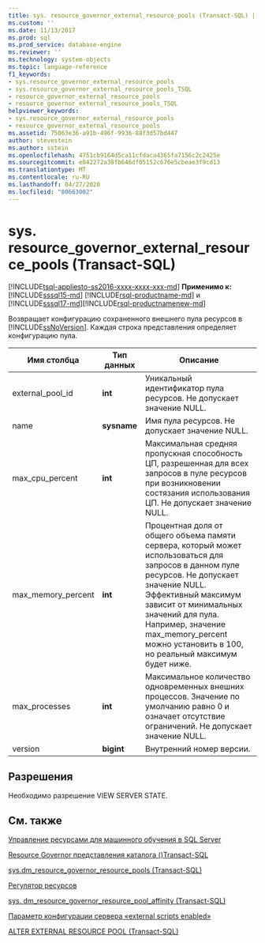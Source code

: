 ```yaml
---
title: sys. resource_governor_external_resource_pools (Transact-SQL) | Документация Майкрософт
ms.custom: ''
ms.date: 11/13/2017
ms.prod: sql
ms.prod_service: database-engine
ms.reviewer: ''
ms.technology: system-objects
ms.topic: language-reference
f1_keywords:
- sys.resource_governor_external_resource_pools
- sys.resource_governor_external_resource_pools_TSQL
- resource_governor_external_resource_pools
- resource_governor_external_resource_pools_TSQL
helpviewer_keywords:
- sys.resource_governor_external_resource_pools
- resource_governor_external_resource_pools
ms.assetid: 75063e36-a91b-496f-9936-88f3d57bd447
author: stevestein
ms.author: sstein
ms.openlocfilehash: 4751cb9164d5ca11cfdaca4365fa7156c2c2425e
ms.sourcegitcommit: e042272a38fb646df05152c676e5cbeae3f9cd13
ms.translationtype: MT
ms.contentlocale: ru-RU
ms.lasthandoff: 04/27/2020
ms.locfileid: "80663002"
---
```

# <a name="sysresource_governor_external_resource_pools-transact-sql"></a>sys. resource_governor_external_resource_pools (Transact-SQL)
[!INCLUDE[tsql-appliesto-ss2016-xxxx-xxxx-xxx-md](../../includes/tsql-appliesto-ss2016-xxxx-xxxx-xxx-md.md)]
**Применимо к:** [!INCLUDE[sssql15-md](../../includes/sssql15-md.md)] [!INCLUDE[rsql-productname-md](../../includes/rsql-productname-md.md)] и [!INCLUDE[sssql17-md](../../includes/sssql17-md.md)][!INCLUDE[rsql-productnamenew-md](../../includes/rsql-productnamenew-md.md)]

Возвращает конфигурацию сохраненного внешнего пула ресурсов в [!INCLUDE[ssNoVersion](../../includes/ssnoversion-md.md)]. Каждая строка представления определяет конфигурацию пула.
  
|Имя столбца|Тип данных|Описание|
|-----------------|---------------|-----------------|
|external_pool_id|**int**|Уникальный идентификатор пула ресурсов. Не допускает значение NULL.|
|name|**sysname**|Имя пула ресурсов. Не допускает значение NULL.|
|max_cpu_percent|**int**|Максимальная средняя пропускная способность ЦП, разрешенная для всех запросов в пуле ресурсов при возникновении состязания использования ЦП. Не допускает значение NULL.|
|max_memory_percent|**int**|Процентная доля от общего объема памяти сервера, который может использоваться для запросов в данном пуле ресурсов. Не допускает значение NULL. Эффективный максимум зависит от минимальных значений для пула. Например, значение max_memory_percent можно установить в 100, но реальный максимум будет ниже.|
|max_processes|**int**|Максимальное количество одновременных внешних процессов. Значение по умолчанию равно 0 и означает отсутствие ограничений. Не допускает значение NULL.|
|version|**bigint**|Внутренний номер версии.|
  
## <a name="permissions"></a>Разрешения

Необходимо разрешение VIEW SERVER STATE.

## <a name="see-also"></a>См. также

[Управление ресурсами для машинного обучения в SQL Server](../../machine-learning/administration/resource-governor.md)

[Resource Governor представления каталога &#40;&#41;Transact-SQL](../../relational-databases/system-catalog-views/resource-governor-catalog-views-transact-sql.md)

[sys.dm_resource_governor_resource_pools (Transact-SQL)](../../relational-databases/system-dynamic-management-views/sys-dm-resource-governor-resource-pools-transact-sql.md)

[Регулятор ресурсов](../../relational-databases/resource-governor/resource-governor.md)

[sys. dm_resource_governor_resource_pool_affinity &#40;Transact-SQL&#41;](../../relational-databases/system-dynamic-management-views/sys-dm-resource-governor-resource-pool-affinity-transact-sql.md)

[Параметр конфигурации сервера «external scripts enabled»](../../database-engine/configure-windows/external-scripts-enabled-server-configuration-option.md)

[ALTER EXTERNAL RESOURCE POOL (Transact-SQL)](../../t-sql/statements/alter-external-resource-pool-transact-sql.md)
